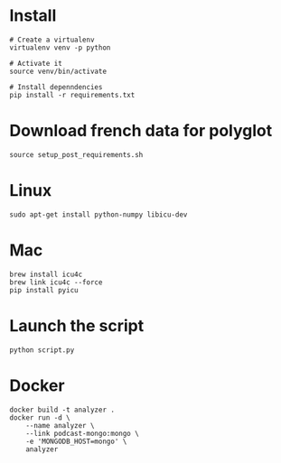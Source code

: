 # Install
```
# Create a virtualenv
virtualenv venv -p python

# Activate it
source venv/bin/activate

# Install depenndencies
pip install -r requirements.txt
```

# Download french data for polyglot
```
source setup_post_requirements.sh
```

# Linux
```
sudo apt-get install python-numpy libicu-dev
```

# Mac
```
brew install icu4c
brew link icu4c --force
pip install pyicu
```

# Launch the script
```
python script.py
```

# Docker
```
docker build -t analyzer .
docker run -d \
    --name analyzer \
    --link podcast-mongo:mongo \
    -e 'MONGODB_HOST=mongo' \
    analyzer
```